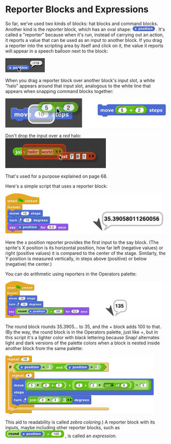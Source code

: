 # Reporter Blocks and Expressions

So far, we've used two kinds of blocks: hat blocks and command blocks. Another kind is the *reporter* block, which has an oval shape: ![](assets/images/image66.png) <!-- {width="70px" height="15px"} -->. It's called a "reporter" because when it's run, instead of carrying out an action, it reports a value that can be used as an input to another block. If you drag a reporter into the scripting area by itself and click on it, the value it reports will appear in a speech balloon next to the block:

![](assets/images/image65.png) <!-- {width="141px" height="50px"} -->

When you drag a reporter block over another block's input slot, a white "halo" appears around that input slot, analogous to the white line that appears when snapping command blocks together:

![](assets/images/image67.png) <!-- {width="520px" height="92px"} -->


Don't drop the input over a *red* halo:
![](assets/images/image71.png) <!-- {width="203px" height="59px"} -->

That's used for a purpose explained on page 68.

Here's a simple script that uses a reporter block:

![](assets/images/image73.png) <!-- {width="520px" height="131px"} -->

Here the x position reporter provides the first input to the say block. (The sprite's X position is its horizontal position, how far left (negative values) or right (positive values) it is compared to the center of the stage. Similarly, the Y position is measured vertically, in steps above (positive) or below (negative) the center.)

You can do arithmetic using reporters in the Operators palette:

![](assets/images/image76.png) <!-- {width="601px" height="139px"} -->

The round block rounds 35.3905... to 35, and the + block adds 100 to that. (By the way, the round block is in the Operators palette, just like +, but in this script it's a lighter color with black lettering because Snap<em>!</em> alternates light and dark versions of the palette colors when a block is nested inside another block from the same palette:

![](assets/images/image80.png)
<!--{width="466px" height="183px"} -->

This aid to readability is called *zebra coloring.*) A reporter block with its inputs, maybe including other reporter blocks, such as ![](assets/images/image81.png) <!-- {width="184px" height="23px"} -->, is called an *expression.*
